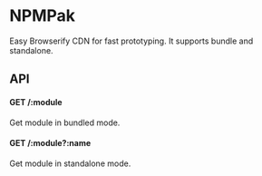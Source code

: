 # NPMPak

Easy Browserify CDN for fast prototyping. It supports bundle and standalone.

## API

#### GET /:module

Get module in bundled mode.

#### GET /:module?:name

Get module in standalone mode.
